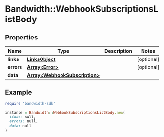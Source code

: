 # Bandwidth::WebhookSubscriptionsListBody

## Properties

| Name | Type | Description | Notes |
| ---- | ---- | ----------- | ----- |
| **links** | [**LinksObject**](LinksObject.md) |  | [optional] |
| **errors** | [**Array&lt;Error&gt;**](Error.md) |  | [optional] |
| **data** | [**Array&lt;WebhookSubscription&gt;**](WebhookSubscription.md) |  |  |

## Example

```ruby
require 'bandwidth-sdk'

instance = Bandwidth::WebhookSubscriptionsListBody.new(
  links: null,
  errors: null,
  data: null
)
```

